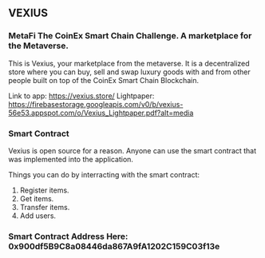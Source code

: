 ## VEXIUS
### MetaFi The CoinEx Smart Chain Challenge. A marketplace for the Metaverse.

This is Vexius, your marketplace from the metaverse. 
It is a decentralized store where you can buy, sell and swap luxury goods with and from other people built on top of the CoinEx Smart Chain Blockchain.

Link to app: https://vexius.store/
Lightpaper: https://firebasestorage.googleapis.com/v0/b/vexius-56e53.appspot.com/o/Vexius_Lightpaper.pdf?alt=media

### Smart Contract
Vexius is open source for a reason. Anyone can use the smart contract that was implemented into the application.

Things you can do by interracting with the smart contract:
1. Register items.
2. Get items.
3. Transfer items.
4. Add users.

### Smart Contract Address Here: 0x900df5B9C8a08446da867A9fA1202C159C03f13e
